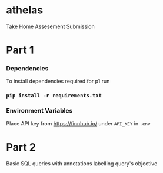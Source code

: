 # athelas
Take Home Assesement Submission

# Part 1

### Dependencies
To install dependencies required for p1 run
### `pip install -r requirements.txt`

### Environment Variables
Place API key from https://finnhub.io/ under `API_KEY` in `.env`

# Part 2 
Basic SQL queries with annotations labelling query's objective
